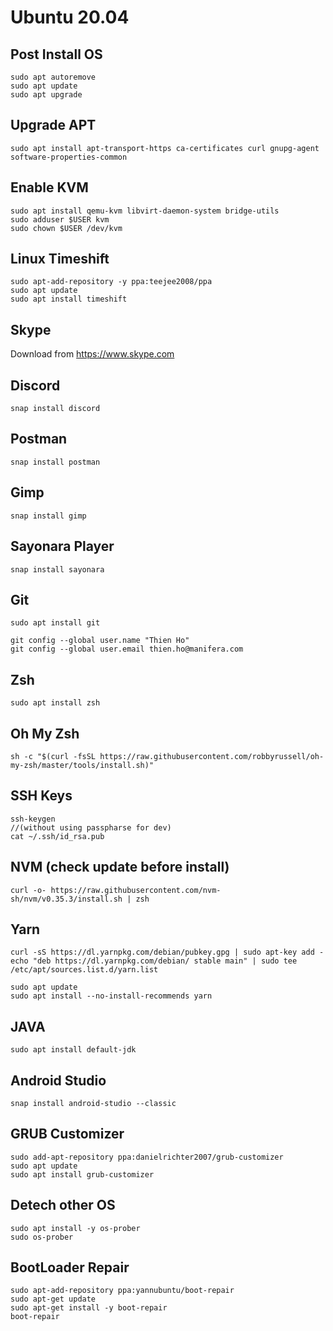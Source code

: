 # Ubuntu 20.04

## Post Install OS

```
sudo apt autoremove
sudo apt update
sudo apt upgrade
```

## Upgrade APT

```
sudo apt install apt-transport-https ca-certificates curl gnupg-agent software-properties-common
```

## Enable KVM

```
sudo apt install qemu-kvm libvirt-daemon-system bridge-utils
sudo adduser $USER kvm
sudo chown $USER /dev/kvm
```

## Linux Timeshift

```
sudo apt-add-repository -y ppa:teejee2008/ppa
sudo apt update
sudo apt install timeshift
```

## Skype

Download from https://www.skype.com

## Discord

```
snap install discord
```

## Postman

```
snap install postman
```

## Gimp

```
snap install gimp
```

## Sayonara Player

```
snap install sayonara
```

## Git

```
sudo apt install git

git config --global user.name "Thien Ho"
git config --global user.email thien.ho@manifera.com
```

## Zsh

```
sudo apt install zsh
```

## Oh My Zsh

```
sh -c "$(curl -fsSL https://raw.githubusercontent.com/robbyrussell/oh-my-zsh/master/tools/install.sh)"
```

## SSH Keys

```
ssh-keygen
//(without using passpharse for dev)
cat ~/.ssh/id_rsa.pub
```

## NVM (check update before install)

```
curl -o- https://raw.githubusercontent.com/nvm-sh/nvm/v0.35.3/install.sh | zsh
```

## Yarn

```
curl -sS https://dl.yarnpkg.com/debian/pubkey.gpg | sudo apt-key add -
echo "deb https://dl.yarnpkg.com/debian/ stable main" | sudo tee /etc/apt/sources.list.d/yarn.list

sudo apt update
sudo apt install --no-install-recommends yarn
```

## JAVA

```
sudo apt install default-jdk
```

## Android Studio

```
snap install android-studio --classic
```

## GRUB Customizer

```
sudo add-apt-repository ppa:danielrichter2007/grub-customizer
sudo apt update
sudo apt install grub-customizer
```

## Detech other OS

```
sudo apt install -y os-prober
sudo os-prober
```

## BootLoader Repair
```
sudo apt-add-repository ppa:yannubuntu/boot-repair
sudo apt-get update
sudo apt-get install -y boot-repair
boot-repair
```
